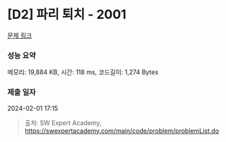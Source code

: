 # [D2] 파리 퇴치 - 2001 

[문제 링크](https://swexpertacademy.com/main/code/problem/problemDetail.do?contestProbId=AV5PzOCKAigDFAUq) 

### 성능 요약

메모리: 19,884 KB, 시간: 118 ms, 코드길이: 1,274 Bytes

### 제출 일자

2024-02-01 17:15



> 출처: SW Expert Academy, https://swexpertacademy.com/main/code/problem/problemList.do